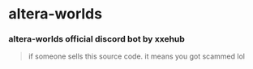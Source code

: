 # altera-worlds
### altera-worlds official discord bot by xxehub
> if someone sells this source code. it means you got scammed lol
